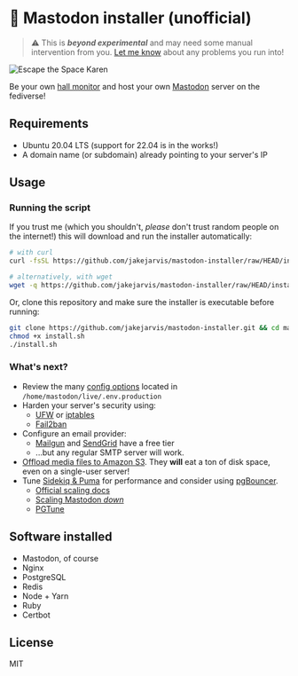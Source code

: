 # 🦣 Mastodon installer (unofficial)

> ⚠️ This is ***beyond experimental*** and may need some manual intervention from you. [Let me know](https://github.com/jakejarvis/mastodon-installer/issues) about any problems you run into!

![Escape the Space Karen](https://user-images.githubusercontent.com/1703673/202923190-95424152-3eb5-45ed-86e7-0ae0c89f917c.JPG)

Be your own [hall monitor](https://twitter.com/elonmusk/status/1594757734267764774) and host your own [Mastodon](https://joinmastodon.org/) server on the fediverse!

## Requirements

- Ubuntu 20.04 LTS (support for 22.04 is in the works!)
- A domain name (or subdomain) already pointing to your server's IP

## Usage

### Running the script

If you trust me (which you shouldn't, _please_ don't trust random people on the internet!) this will download and run the installer automatically:

```sh
# with curl
curl -fsSL https://github.com/jakejarvis/mastodon-installer/raw/HEAD/install.sh | bash

# alternatively, with wget
wget -q https://github.com/jakejarvis/mastodon-installer/raw/HEAD/install.sh -O- | bash
```

Or, clone this repository and make sure the installer is executable before running:

```sh
git clone https://github.com/jakejarvis/mastodon-installer.git && cd mastodon-installer
chmod +x install.sh
./install.sh
```

### What's next?

- Review the many [config options](https://docs.joinmastodon.org/admin/config/) located in `/home/mastodon/live/.env.production`
- Harden your server's security using:
  - [UFW](https://www.linode.com/docs/guides/configure-firewall-with-ufw/) or [iptables](https://docs.joinmastodon.org/admin/prerequisites/#install-a-firewall-and-only-allow-ssh-http-and-https-ports)
  - [Fail2ban](https://docs.joinmastodon.org/admin/prerequisites/#install-fail2ban-so-it-blocks-repeated-login-attempts)
- Configure an email provider:
  - [Mailgun](https://www.mailgun.com/products/send/smtp/free-smtp-service/) and [SendGrid](https://sendgrid.com/free/) have a free tier
  - ...but any regular SMTP server will work.
- [Offload media files to Amazon S3](https://docs.joinmastodon.org/admin/optional/object-storage-proxy/). They **will** eat a ton of disk space, even on a single-user server!
- Tune [Sidekiq & Puma](https://docs.joinmastodon.org/admin/scaling/#concurrency) for performance and consider using [pgBouncer](https://docs.joinmastodon.org/admin/scaling/#pgbouncer).
  - [Official scaling docs](https://docs.joinmastodon.org/admin/scaling/)
  - [Scaling Mastodon _down_](https://gist.github.com/nolanlawson/fc027de03a7cc0b674dcdc655eb5f2cb)
  - [PGTune](https://pgtune.leopard.in.ua/#/)

## Software installed

- Mastodon, of course
- Nginx
- PostgreSQL
- Redis
- Node + Yarn
- Ruby
- Certbot

## License

MIT
